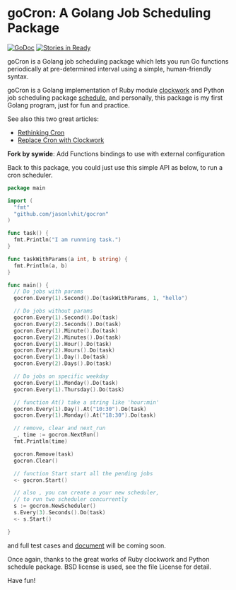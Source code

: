 # goCron: A Golang Job Scheduling Package

[![GoDoc](https://godoc.org/github.com/golang/gddo?status.svg)](http://godoc.org/github.com/jasonlvhit/gocron)
[![Stories in Ready](https://badge.waffle.io/jasonlvhit/gocron.png?label=ready&title=Ready)](https://waffle.io/jasonlvhit/gocron)

goCron is a Golang job scheduling package which lets you run Go functions periodically at pre-determined interval using a simple, human-friendly syntax.

goCron is a Golang implementation of Ruby module [clockwork](<https://github.com/tomykaira/clockwork>) and Python job scheduling package [schedule](<https://github.com/dbader/schedule>), and personally, this package is my first Golang program, just for fun and practice.

See also this two great articles:

* [Rethinking Cron](http://adam.herokuapp.com/past/2010/4/13/rethinking_cron/)
* [Replace Cron with Clockwork](http://adam.herokuapp.com/past/2010/6/30/replace_cron_with_clockwork/)

**Fork by sywide**:  Add Functions bindings to use with external configuration

Back to this package, you could just use this simple API as below, to run a cron scheduler.

``` go
package main

import (
  "fmt"
  "github.com/jasonlvhit/gocron"
)

func task() {
  fmt.Println("I am runnning task.")
}

func taskWithParams(a int, b string) {
  fmt.Println(a, b)
}

func main() {
  // Do jobs with params
  gocron.Every(1).Second().Do(taskWithParams, 1, "hello")

  // Do jobs without params
  gocron.Every(1).Second().Do(task)
  gocron.Every(2).Seconds().Do(task)
  gocron.Every(1).Minute().Do(task)
  gocron.Every(2).Minutes().Do(task)
  gocron.Every(1).Hour().Do(task)
  gocron.Every(2).Hours().Do(task)
  gocron.Every(1).Day().Do(task)
  gocron.Every(2).Days().Do(task)

  // Do jobs on specific weekday
  gocron.Every(1).Monday().Do(task)
  gocron.Every(1).Thursday().Do(task)

  // function At() take a string like 'hour:min'
  gocron.Every(1).Day().At("10:30").Do(task)
  gocron.Every(1).Monday().At("18:30").Do(task)

  // remove, clear and next_run
  _, time := gocron.NextRun()
  fmt.Println(time)

  gocron.Remove(task)
  gocron.Clear()

  // function Start start all the pending jobs
  <- gocron.Start()

  // also , you can create a your new scheduler,
  // to run two scheduler concurrently
  s := gocron.NewScheduler()
  s.Every(3).Seconds().Do(task)
  <- s.Start()

}
```

and full test cases and [document](http://godoc.org/github.com/jasonlvhit/gocron) will be coming soon.

Once again, thanks to the great works of Ruby clockwork and Python schedule package. BSD license is used, see the file License for detail.

Have fun!
